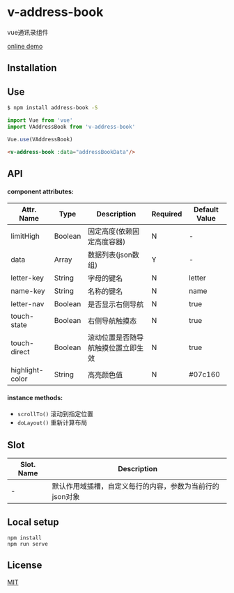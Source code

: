 # v-address-book
vue通讯录组件

[online demo](https://dongj0316.github.io/vue-address-book/demo/)

## Installation

## Use

```bash
$ npm install address-book -S
```

```js
import Vue from 'vue'
import VAddressBook from 'v-address-book'

Vue.use(VAddressBook)
```

``` html
<v-address-book :data="addressBookData"/>
```

## API

#### component attributes:
| Attr. Name | Type | Description | Required | Default Value |
|-----|-----|-----|-----|-----|
| limitHigh | Boolean | 固定高度(依赖固定高度容器) | N | - |
| data | Array | 数据列表(json数组) | Y | - |
| letter-key | String | 字母的键名 | N | letter |
| name-key | String | 名称的键名 | N | name |
| letter-nav | Boolean | 是否显示右侧导航 | N | true |
| touch-state | Boolean | 右侧导航触摸态 | N | true |
| touch-direct | Boolean | 滚动位置是否随导航触摸位置立即生效 | N | true |
| highlight-color | String | 高亮颜色值 | N | #07c160 |

#### instance methods:
- `scrollTo()` 滚动到指定位置
- `doLayout()` 重新计算布局

## Slot
| Slot. Name | Description |
|-----|-----|
| - | 默认作用域插槽，自定义每行的内容，参数为当前行的json对象 |

## Local setup

```
npm install
npm run serve
```

## License

[MIT](https://opensource.org/licenses/MIT)
